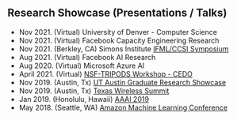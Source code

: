 ## Research Showcase (Presentations / Talks)
- Nov 2021. (Virtual) University of Denver - Computer Science 
- Nov 2021. (Virtual) Facebook Capacity Engineering Research
- Nov 2021. (Berkley, CA) Simons Institute [IFML/CCSI Symposium](https://simons.berkeley.edu/programs/si2021) 
- Aug 2021. (Virtual) Facebook AI Research 
- Aug 2020. (Virtual) Microsoft Azure AI 
- April 2021. (Virtual) [NSF-TRIPODS Workshop - CEDO](https://sites.google.com/ucsd.edu/cedo/)  
- Nov 2019. (Austin, Tx) [UT Austin Graduate Research Showcase](https://guides.lib.utexas.edu/2019GRS/presenters)
- Nov 2019. (Austin, Tx) [Texas Wireless Summit](https://www.texaswirelesssummit.org/)
- Jan 2019. (Honolulu, Hawaii) [AAAI 2019](https://aaai.org/Conferences/AAAI-19/)
- May 2018. (Seattle, WA) [Amazon Machine Learning Conference]()
